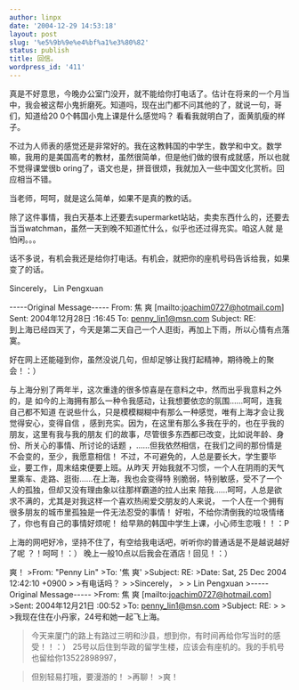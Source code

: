 ```yaml
---
author: linpx
date: '2004-12-29 14:53:18'
layout: post
slug: '%e5%9b%9e%e4%bf%a1%e3%80%82'
status: publish
title: 回信。
wordpress_id: '411'
---
```


真是不好意思，今晚办公室门没开，就不能给你打电话了。估计在将来的一个月当中，我会被这帮小鬼折磨死。知道吗，现在出门都不问其他的了，就说一句，哥们，知道给20
0个韩国小鬼上课是什么感觉吗？ 看看我就明白了，面黄肌瘦的样子。

不过为人师表的感觉还是非常好的。我在这教韩国的中学生，数学和中文。数学嘛，我用的是美国高考的教材，虽然很简单，但是他们做的很有成就感，所以也就不觉得课堂很b
oring了，语文也是，拼音很烦，我就加入一些中国文化赏析。回应相当不错。

当老师，呵呵，就是这么简单，如果不是真的教的话。

除了这件事情，我白天基本上还要去supermarket站站，卖卖东西什么的，还要去当当watchman，虽然一天到晚不知道忙什么，似乎也还过得充实。咱这人就
是怕闲。。。

话不多说，有机会我还是给你打电话。有机会，就把你的座机号码告诉给我，如果变了的话。

Sincerely， Lin Pengxuan

-----Original Message----- From: 焦 爽 [mailto:joachim0727@hotmail.com] Sent: 2004年12月28日 :16:45 To: penny_lin1@msn.com Subject: RE:  
到上海已经四天了，今天是第二天自己一个人逛街，再加上下雨，所以心情有点落寞。

好在网上还能碰到你，虽然没说几句，但却足够让我打起精神，期待晚上的聚会！：）

与上海分别了两年半，这次重逢的很多惊喜是在意料之中，然而出乎我意料之外的，是 如今的上海拥有那么一种令我感动，让我想要依恋的氛围……呵呵，连我自己都不知道
在说些什么，只是模模糊糊中有那么一种感觉，唯有上海才会让我觉得安心，变得自信 ，感到充实。因为，在这里有那么多我在乎的，也在乎我的朋友，这里有我与我的朋友
们的故事，尽管很多东西都已改变，比如说年龄、身份、所关心的事情、所讨论的话题 ，……但我依然相信，在我们之间的那份情是不会变的，至少，我愿意相信！
不过，不可避免的，人总是要长大，学生要毕业，要工作，周末结束便要上班。从昨天 开始我就不习惯，一个人在阴雨的天气里乘车、走路、逛街……在上海，我也会变得特
别脆弱，特别敏感，受不了一个人的孤独，但却又没有理由象以往那样霸道的拉人出来 陪我……呵呵，人总是欲求不满的，尤其是对我这样一个喜欢热闹爱交朋友的人来说，
一个人在一个拥有很多朋友的城市里孤独是一件无法忍受的事情！ 好啦，不给你清倒我的垃圾情绪了，你也有自己的事情好烦呢！
给早熟的韩国中学生上课，小心师生恋哦！！：P

上海的网吧好冷，坚持不住了，有空给我电话吧，听听你的普通话是不是越说越好了呢 ？！呵呵！：） 晚上一般10点以后我会在酒店！回见！：）

爽！ >From: "Penny Lin" >To: '焦 爽' >Subject: RE: >Date: Sat, 25 Dec 2004
12:42:10 +0900 > >有电话吗？ > >Sincerely， > > Lin Pengxuan >-----Original
Message----- >From: 焦 爽 [mailto:joachim0727@hotmail.com] >Sent: 2004年12月21日
:00:52 >To: penny_lin1@msn.com >Subject: RE: > > >我现在住在小丹家，24号和她一起飞上海。
>今天来厦门的路上有路过三明和沙县，想到你，有时间再给你写当时的感受！！：）
>25号以后住到华政的留学生楼，应该会有座机的。我的手机号也留给你13522898997，

>但别轻易打哦，要漫游的！ >再聊！ >爽！

